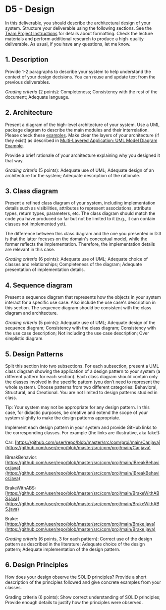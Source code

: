 # D5 - Design

In this deliverable, you should describe the architectural design of your system. Structure your deliverable using the following sections. See the  [Team Project Instructions](https://canvas.nau.edu/courses/29116/pages/team-project-%7C-overview "Team Project | Overview")  for details about formatting. Check the lecture materials and perform additional research to produce a high-quality deliverable. As usual, if you have any questions, let me know.

## 1. Description

Provide 1-2 paragraphs to describe your system to help understand the context of your design decisions. You can reuse and update text from the previous deliverables.

_Grading criteria_ (2 points): Completeness; Consistency with the rest of the document; Adequate language.

## 2. Architecture

Present a diagram of the high-level architecture of your system. Use a UML package diagram to describe the main modules and their interrelation. Please check these  [examples](https://www.uml-diagrams.org/package-diagrams-overview.html). Make clear the layers of your architecture (if they exist) as described in  [Multi-Layered Application: UML Model Diagram Example](https://www.uml-diagrams.org/multi-layered-application-uml-model-diagram-example.html).

Provide a brief rationale of your architecture explaining why you designed it that way.

_Grading criteria_ (5 points): Adequate use of UML; Adequate design of an architecture for the system; Adequate description of the rationale.

## 3. Class diagram

Present a refined class diagram of your system, including implementation details such as visibilities, attributes to represent associations, attribute types, return types, parameters, etc. The class diagram should match the code you have produced so far but not be limited to it (e.g., it can contain classes not implemented yet).

The difference between this class diagram and the one you presented in D.3 is that the latter focuses on the domain's conceptual model, while the former reflects the implementation. Therefore, the implementation details are relevant in this case.

_Grading criteria_ (6 points): Adequate use of UML; Adequate choice of classes and relationships; Completeness of the diagram; Adequate presentation of implementation details.

## 4. Sequence diagram

Present a sequence diagram that represents how the objects in your system interact for a specific use case. Also include the use case's description in this section. The sequence diagram should be consistent with the class diagram and architecture.

_Grading criteria_ (5 points): Adequate use of UML; Adequate design of the sequence diagram; Consistency with the class diagram; Consistency with the use case description; Not including the use case description; Over simplistic diagram.

## 5. Design Patterns

Split this section into two subsections. For each subsection, present a UML class diagram showing the application of a design pattern to your system (a different pattern for each section). Each class diagram should contain only the classes involved in the specific pattern (you don’t need to represent the whole system). Choose patterns from two different categories: Behavioral, Structural, and Creational. You are not limited to design patterns studied in class.

Tip: Your system may not be appropriate for any design pattern. In this case, for didactic purposes, be creative and extend the scope of your system slightly to make the design patterns appropriate.

Implement each design pattern in your system and provide GitHub links to the corresponding classes. For example (the links are illustrative, aka fake!):

Car: [https://github.com/user/repo/blob/master/src/com/proj/main/Car.java](https://github.com/user/repo/blob/master/src/com/proj/main/Car.java)

IBreakBehavior: [https://github.com/user/repo/blob/master/src/com/proj/main/IBreakBehavior.java](https://github.com/user/repo/blob/master/src/com/proj/main/IBreakBehavior.java)

BrakeWithABS: [https://github.com/user/repo/blob/master/src/com/proj/main/BrakeWithABS.java](https://github.com/user/repo/blob/master/src/com/proj/main/BrakeWithABS.java)

Brake: [https://github.com/user/repo/blob/master/src/com/proj/main/Brake.java](https://github.com/user/repo/blob/master/src/com/proj/main/Brake.java)

_Grading criteria_ (6 points, 3 for each pattern): Correct use of the design pattern as described in the literature; Adequate choice of the design pattern; Adequate implementation of the design pattern.

## 6. Design Principles

How does your design observe the SOLID principles? Provide a short description of the principles followed and give concrete examples from your classes.

Grading criteria (6 points): Show correct understanding of SOLID principles; Provide enough details to justify how the principles were observed.
